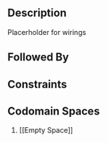 ## Description

Placerholder for wirings
## Followed By

## Constraints
## Codomain Spaces
1. [[Empty Space]]

